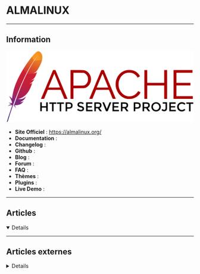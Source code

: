 # ALMALINUX
----

## <i class="fa-solid fa-hashtag"></i> Information

![Logo](../../_media/apps/apache_http_server/apache_http_server_logo.svg ':size=250 :no-zoom')


> <i class="fa-solid fa-quote-left"></i>  <i class="fa-solid fa-quote-left fa-rotate-180"></i>


- <i class="fa-solid fa-globe"></i> **Site Officiel** : https://almalinux.org/
- <i class="fa-solid fa-book"></i> **Documentation** : 
- <i class="fa-solid fa-file-circle-question"></i> **Changelog** : 
- <i class="fa-brands fa-github"></i> **Github** : 
- <i class="fab fa-blogger-b"></i> **Blog** :
- <i class="fas fa-comments"></i> **Forum** :
- <i class="far fa-question-circle"></i> **FAQ** : 
- <i class="far fa-calendar-alt"></i> **Thèmes** : 
- <i class="fas fa-tools"></i> **Plugins** : 
- <i class="far fa-calendar-alt"></i> **Live Demo** : 

---

## <i class="fa-regular fa-newspaper"></i> Articles

<details open>

</details>

---

## <i class="fa-solid fa-glasses"></i> Articles externes

<details>

- [AlmaLinux Stable Version Is Officially Available For Download](https://ostechnix.com/almalinux-stable-version-is-officially-available-for-download/)
- [Download of the day: AlmaLinux DVD/CD ISO](https://www.cyberciti.biz/linux-news/download-almalinux-dvd-cd-iso-image/)
- [How to Enable CentOS SIG Repositories in AlmaLinux](https://linoxide.com/how-to-enable-centos-sig-repositories-in-almalinux/)

</details>